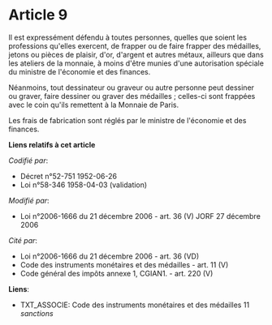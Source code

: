 # Article 9

Il est expressément défendu à toutes personnes, quelles que soient les professions qu'elles exercent, de frapper ou de faire
frapper des médailles, jetons ou pièces de plaisir, d'or, d'argent et autres métaux, ailleurs que dans les ateliers de la
monnaie, à moins d'être munies d'une autorisation spéciale du ministre de l'économie et des finances.

Néanmoins, tout dessinateur ou graveur ou autre personne peut dessiner ou graver, faire dessiner ou graver des médailles ;
celles-ci sont frappées avec le coin qu'ils remettent à la Monnaie de Paris.

Les frais de fabrication sont réglés par le ministre de l'économie et des finances.

**Liens relatifs à cet article**

_Codifié par_:

  - Décret n°52-751 1952-06-26
  - Loi n°58-346 1958-04-03 (validation)

_Modifié par_:

  - Loi n°2006-1666 du 21 décembre 2006 - art. 36 (V) JORF 27 décembre 2006

_Cité par_:

  - Loi n°2006-1666 du 21 décembre 2006 - art. 36 (VD)
  - Code des instruments monétaires et des médailles - art. 11 (V)
  - Code général des impôts annexe 1, CGIAN1. - art. 220 (V)

**Liens**:

  - TXT_ASSOCIE: Code des instruments monétaires et des médailles 11 *sanctions*

